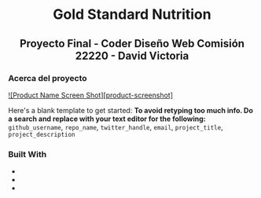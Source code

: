 <h1 align="center">Gold Standard Nutrition</h1>

<h2 align="center"> Proyecto Final - Coder Diseño Web Comisión 22220 - David Victoria </h2>

<!-- SOBRE -->
### Acerca del proyecto

[![Product Name Screen Shot][product-screenshot]](./Multimedia/captura-readme.png)

Here's a blank template to get started:
**To avoid retyping too much info. Do a search and replace with your text editor for the following:**
`github_username`, `repo_name`, `twitter_handle`, `email`, `project_title`, `project_description`


### Built With

* []()
* []()
* []()
